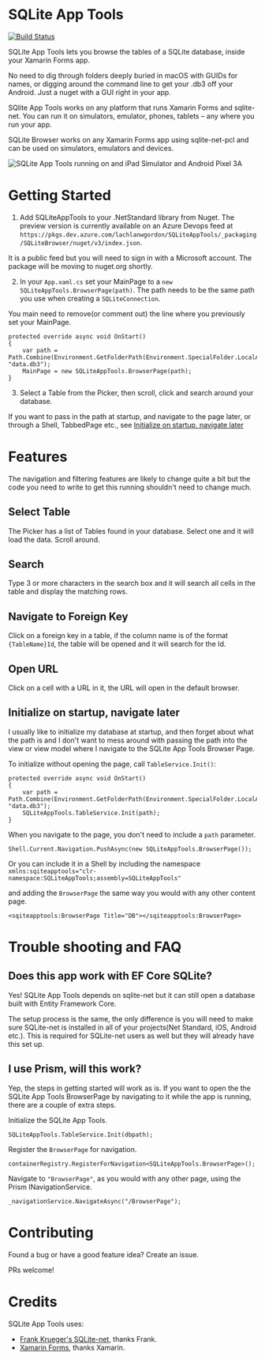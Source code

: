# SQLite App Tools
[![Build Status](https://dev.azure.com/lachlanwgordon/SQLiteAppTools/_apis/build/status/lachlanwgordon.SQLiteAppTools?branchName=main)](https://dev.azure.com/lachlanwgordon/SQLiteAppTools/_build/latest?definitionId=21&branchName=main)

SQLite App Tools lets you browse the tables of a SQLite database, inside your Xamarin Forms app. 

No need to dig through folders deeply buried in macOS with GUIDs for names, or digging around the command line to get your .db3 off your Android. Just a nuget with a GUI right in your app.

SQlite App Tools works on any platform that runs Xamarin Forms and sqlite-net. You can run it on simulators, emulator, phones, tablets – any where you run your app.

SQLite Browser works on any Xamarin Forms app using sqlite-net-pcl and can be used on simulators, emulators and devices.

![SQLite App Tools running on and iPad Simulator and Android Pixel 3A](img/demo.gif "test")


# Getting Started

1. Add SQLiteAppTools to your .NetStandard library from Nuget. The preview version is currently available on an Azure Devops feed at `https://pkgs.dev.azure.com/lachlanwgordon/SQLiteAppTools/_packaging/SQLiteBrowser/nuget/v3/index.json`.

It is a public feed but you will need to sign in with a Microsoft account. The package will be moving to nuget.org shortly.

2. In your `App.xaml.cs` set your MainPage to a `new SQLiteAppTools.BrowserPage(path)`. The path needs to be the same path you use when creating a `SQLiteConnection`.

You main need to remove(or comment out) the line where you previously set your MainPage.

```
protected override async void OnStart()
{
    var path = Path.Combine(Environment.GetFolderPath(Environment.SpecialFolder.LocalApplicationData), "data.db3");
    MainPage = new SQLiteAppTools.BrowserPage(path);
}
```

3. Select a Table from the Picker, then scroll, click and search around your database.

If you want to pass in the path at startup, and navigate to the page later, or through a Shell, TabbedPage etc., see [Initialize on startup, navigate later](#Initialize-on-startup,-navigate-later)

# Features

The navigation and filtering features are likely to change quite a bit but the code you need to write to get this running shouldn't need to change much.

## Select Table
The Picker has a list of Tables found in your database. Select one and it will load the data. Scroll around.

## Search
Type 3 or more characters in the search box and it will search all cells in the table and display the matching rows.

## Navigate to Foreign Key
Click on a foreign key in a table, if the column name is of the format `{TableName}Id`, the table will be opened and it will search for the Id.

## Open URL
Click on a cell with a URL in it, the URL will open in the default browser.

## Initialize on startup, navigate later
I usually like to initialize my database at startup, and then forget about what the path is and I don't want to mess around with passing the path into the view or view model where I navigate to the SQLite App Tools Browser Page.

To initialize without opening the page, call `TableService.Init()`:

```
protected override async void OnStart()
{
    var path = Path.Combine(Environment.GetFolderPath(Environment.SpecialFolder.LocalApplicationData), "data.db3");
    SQLiteAppTools.TableService.Init(path);
}
```

When you navigate to the page, you don't need to include a `path` parameter.

```
Shell.Current.Navigation.PushAsync(new SQLiteAppTools.BrowserPage());
```

Or you can include it in a Shell by including the namespace `xmlns:sqiteapptools="clr-namespace:SQLiteAppTools;assembly=SQLiteAppTools"`

and adding the `BrowserPage` the same way you would with any other content page.

```
<sqiteapptools:BrowserPage Title="DB"></sqiteapptools:BrowserPage>
```

# Trouble shooting and FAQ

## Does this app work with EF Core SQLite?
Yes! SQLite App Tools depends on sqlite-net but it can still open a database built with Entity Framework Core.

The setup process is the same, the only difference is you will need to make sure SQLite-net is installed in all of your projects(Net Standard, iOS, Android etc.). This is required for SQLite-net users as well but they will already have this set up.

## I use Prism, will this work?
Yep, the steps in getting started will work as is. If you want to open the the SQLite App Tools BrowserPage by navigating to it while the app is running, there are a couple of extra steps.

Initialize the SQLite App Tools.

```
SQLiteAppTools.TableService.Init(dbpath);
```

Register the `BrowserPage` for navigation.
```
containerRegistry.RegisterForNavigation<SQLiteAppTools.BrowserPage>();
```

Navigate to `"BrowserPage"`, as you would with any other page, using the Prism INavigationService.
```
_navigationService.NavigateAsync("/BrowserPage");
```

# Contributing

Found a bug or have a good feature idea? Create an issue.

PRs welcome!

# Credits
SQLite App Tools  uses:
 - [Frank Krueger's SQLite-net](https://github.com/praeclarum/sqlite-net), thanks Frank.
 - [Xamarin Forms](https://github.com/xamarin/Xamarin.Forms), thanks Xamarin.
